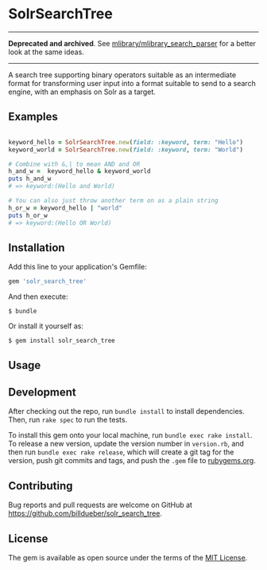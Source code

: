 # SolrSearchTree

----
**Deprecated and archived**. See [mlibrary/mlibrary_search_parser](https://github.com/mlibrary/mlibrary_search_parser) for a better look at the same ideas.

----

A search tree supporting binary operators suitable as an intermediate format for
transforming user input into a format suitable to send to a search engine, with
an emphasis on Solr as a target.

## Examples

```ruby

keyword_hello = SolrSearchTree.new(field: :keyword, term: "Hello")
keyword_world = SolrSearchTree.new(field: :keyword, term: "World")

# Combine with &,| to mean AND and OR
h_and_w =  keyword_hello & keyword_world
puts h_and_w
# => keyword:(Hello and World)

# You can also just throw another term on as a plain string
h_or_w = keyword_hello | "world"
puts h_or_w
# => keyword:(Hello OR World)

```


 

## Installation

Add this line to your application's Gemfile:

```ruby
gem 'solr_search_tree'
```

And then execute:

    $ bundle

Or install it yourself as:

    $ gem install solr_search_tree

## Usage

## Development

After checking out the repo, run `bundle install` to install dependencies. 
Then, run `rake spec` to run the tests. 

To install this gem onto your local machine, run `bundle exec rake install`. 
To release a new version, update the version number in `version.rb`, 
and then run `bundle exec rake release`, 
which will 
  create a git tag for the version,
   push git commits and tags, 
   and push the `.gem` file to [rubygems.org](https://rubygems.org).

## Contributing

Bug reports and pull requests are welcome on GitHub at https://github.com/billdueber/solr_search_tree.

## License

The gem is available as open source under the terms of the [MIT License](https://opensource.org/licenses/MIT).
